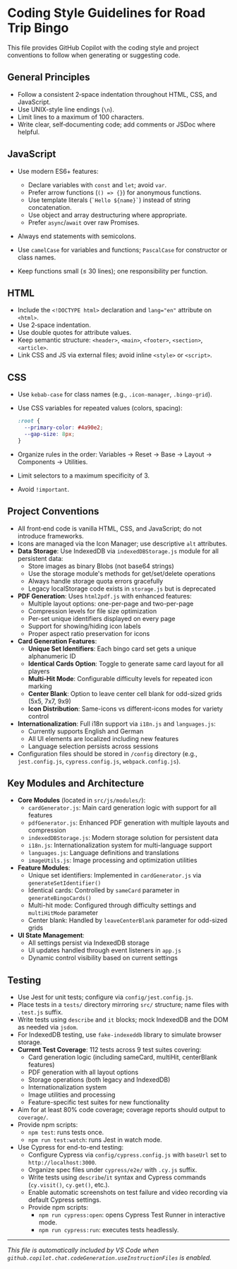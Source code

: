 # Coding Style Guidelines for Road Trip Bingo

This file provides GitHub Copilot with the coding style and project conventions to follow when generating or suggesting code.

## General Principles

* Follow a consistent 2‑space indentation throughout HTML, CSS, and JavaScript.
* Use UNIX-style line endings (`\n`).
* Limit lines to a maximum of 100 characters.
* Write clear, self‑documenting code; add comments or JSDoc where helpful.

## JavaScript

* Use modern ES6+ features:

  * Declare variables with `const` and `let`; avoid `var`.
  * Prefer arrow functions (`() => {}`) for anonymous functions.
  * Use template literals (`` `Hello ${name}` ``) instead of string concatenation.
  * Use object and array destructuring where appropriate.
  * Prefer `async`/`await` over raw Promises.
* Always end statements with semicolons.
* Use `camelCase` for variables and functions; `PascalCase` for constructor or class names.
* Keep functions small (≤ 30 lines); one responsibility per function.

## HTML

* Include the `<!DOCTYPE html>` declaration and `lang="en"` attribute on `<html>`.
* Use 2‑space indentation.
* Use double quotes for attribute values.
* Keep semantic structure: `<header>`, `<main>`, `<footer>`, `<section>`, `<article>`.
* Link CSS and JS via external files; avoid inline `<style>` or `<script>`.

## CSS

* Use `kebab-case` for class names (e.g., `.icon-manager`, `.bingo-grid`).
* Use CSS variables for repeated values (colors, spacing):

  ```css
  :root {
    --primary-color: #4a90e2;
    --gap-size: 8px;
  }
  ```
* Organize rules in the order: Variables → Reset → Base → Layout → Components → Utilities.
* Limit selectors to a maximum specificity of 3.
* Avoid `!important`.

## Project Conventions

* All front‑end code is vanilla HTML, CSS, and JavaScript; do not introduce frameworks.
* Icons are managed via the Icon Manager; use descriptive `alt` attributes.
* **Data Storage**: Use IndexedDB via `indexedDBStorage.js` module for all persistent data:
  * Store images as binary Blobs (not base64 strings)
  * Use the storage module's methods for get/set/delete operations
  * Always handle storage quota errors gracefully
  * Legacy localStorage code exists in `storage.js` but is deprecated
* **PDF Generation**: Uses `html2pdf.js` with enhanced features:
  * Multiple layout options: one-per-page and two-per-page
  * Compression levels for file size optimization
  * Per-set unique identifiers displayed on every page
  * Support for showing/hiding icon labels
  * Proper aspect ratio preservation for icons
* **Card Generation Features**:
  * **Unique Set Identifiers**: Each bingo card set gets a unique alphanumeric ID
  * **Identical Cards Option**: Toggle to generate same card layout for all players
  * **Multi-Hit Mode**: Configurable difficulty levels for repeated icon marking
  * **Center Blank**: Option to leave center cell blank for odd-sized grids (5x5, 7x7, 9x9)
  * **Icon Distribution**: Same-icons vs different-icons modes for variety control
* **Internationalization**: Full i18n support via `i18n.js` and `languages.js`:
  * Currently supports English and German
  * All UI elements are localized including new features
  * Language selection persists across sessions
* Configuration files should be stored in `/config` directory (e.g., `jest.config.js`, `cypress.config.js`, `webpack.config.js`).

## Key Modules and Architecture

* **Core Modules** (located in `src/js/modules/`):
  * `cardGenerator.js`: Main card generation logic with support for all features
  * `pdfGenerator.js`: Enhanced PDF generation with multiple layouts and compression
  * `indexedDBStorage.js`: Modern storage solution for persistent data
  * `i18n.js`: Internationalization system for multi-language support
  * `languages.js`: Language definitions and translations
  * `imageUtils.js`: Image processing and optimization utilities
* **Feature Modules**:
  * Unique set identifiers: Implemented in `cardGenerator.js` via `generateSetIdentifier()`
  * Identical cards: Controlled by `sameCard` parameter in `generateBingoCards()`
  * Multi-hit mode: Configured through difficulty settings and `multiHitMode` parameter
  * Center blank: Handled by `leaveCenterBlank` parameter for odd-sized grids
* **UI State Management**: 
  * All settings persist via IndexedDB storage
  * UI updates handled through event listeners in `app.js`
  * Dynamic control visibility based on current settings

## Testing

* Use Jest for unit tests; configure via `config/jest.config.js`.
* Place tests in a `tests/` directory mirroring `src/` structure; name files with `.test.js` suffix.
* Write tests using `describe` and `it` blocks; mock IndexedDB and the DOM as needed via `jsdom`.
* For IndexedDB testing, use `fake-indexeddb` library to simulate browser storage.
* **Current Test Coverage**: 112 tests across 9 test suites covering:
  * Card generation logic (including sameCard, multiHit, centerBlank features)
  * PDF generation with all layout options
  * Storage operations (both legacy and IndexedDB)
  * Internationalization system
  * Image utilities and processing
  * Feature-specific test suites for new functionality
* Aim for at least 80% code coverage; coverage reports should output to `coverage/`.
* Provide npm scripts:
  * `npm test`: runs tests once.
  * `npm run test:watch`: runs Jest in watch mode.
* Use Cypress for end-to-end testing:
  * Configure Cypress via `config/cypress.config.js` with `baseUrl` set to `http://localhost:3000`.
  * Organize spec files under `cypress/e2e/` with `.cy.js` suffix.
  * Write tests using `describe`/`it` syntax and Cypress commands (`cy.visit()`, `cy.get()`, etc.).
  * Enable automatic screenshots on test failure and video recording via default Cypress settings.
  * Provide npm scripts:
    * `npm run cypress:open`: opens Cypress Test Runner in interactive mode.
    * `npm run cypress:run`: executes tests headlessly.

---

*This file is automatically included by VS Code when `github.copilot.chat.codeGeneration.useInstructionFiles` is enabled.*